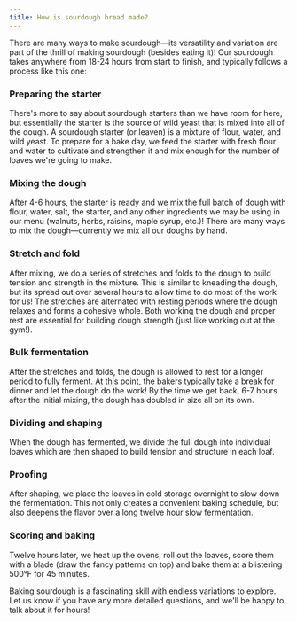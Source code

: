 ```yaml
---
title: How is sourdough bread made?
---
```


There are many ways to make sourdough—its versatility and variation are part of the thrill of making sourdough (besides eating it)! Our sourdough takes anywhere from 18-24 hours from start to finish, and typically follows a process like this one:

### Preparing the starter

There's more to say about sourdough starters than we have room for here, but essentially the starter is the source of wild yeast that is mixed into all of the dough. A sourdough starter (or leaven) is a mixture of flour, water, and wild yeast. To prepare for a bake day, we feed the starter with fresh flour and water to cultivate and strengthen it and mix enough for the number of loaves we're going to make.

### Mixing the dough

After 4-6 hours, the starter is ready and we mix the full batch of dough with flour, water, salt, the starter, and any other ingredients we may be using in our menu (walnuts, herbs, raisins, maple syrup, etc.)! There are many ways to mix the dough—currently we mix all our doughs by hand.

### Stretch and fold

After mixing, we do a series of stretches and folds to the dough to build tension and strength in the mixture. This is similar to kneading the dough, but its spread out over several hours to allow time to do most of the work for us! The stretches are alternated with resting periods where the dough relaxes and forms a cohesive whole. Both working the dough and proper rest are essential for building dough strength (just like working out at the gym!).

### Bulk fermentation

After the stretches and folds, the dough is allowed to rest for a longer period to fully ferment. At this point, the bakers typically take a break for dinner and let the dough do the work! By the time we get back, 6-7 hours after the initial mixing, the dough has doubled in size all on its own.

### Dividing and shaping

When the dough has fermented, we divide the full dough into individual loaves which are then shaped to build tension and structure in each loaf.

### Proofing

After shaping, we place the loaves in cold storage overnight to slow down the fermentation. This not only creates a convenient baking schedule, but also deepens the flavor over a long twelve hour slow fermentation.

### Scoring and baking

Twelve hours later, we heat up the ovens, roll out the loaves, score them with a blade (draw the fancy patterns on top) and bake them at a blistering 500°F for 45 minutes.

Baking sourdough is a fascinating skill with endless variations to explore. Let us know if you have any more detailed questions, and we'll be happy to talk about it for hours!
